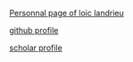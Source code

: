[Personnal page of loic landrieu](loiclandrieu.com)

[github profile](https://github.com/loicland)

[scholar profile](https://scholar.google.fr/citations?user=B9VnFRcAAAAJ&hl=fr)

